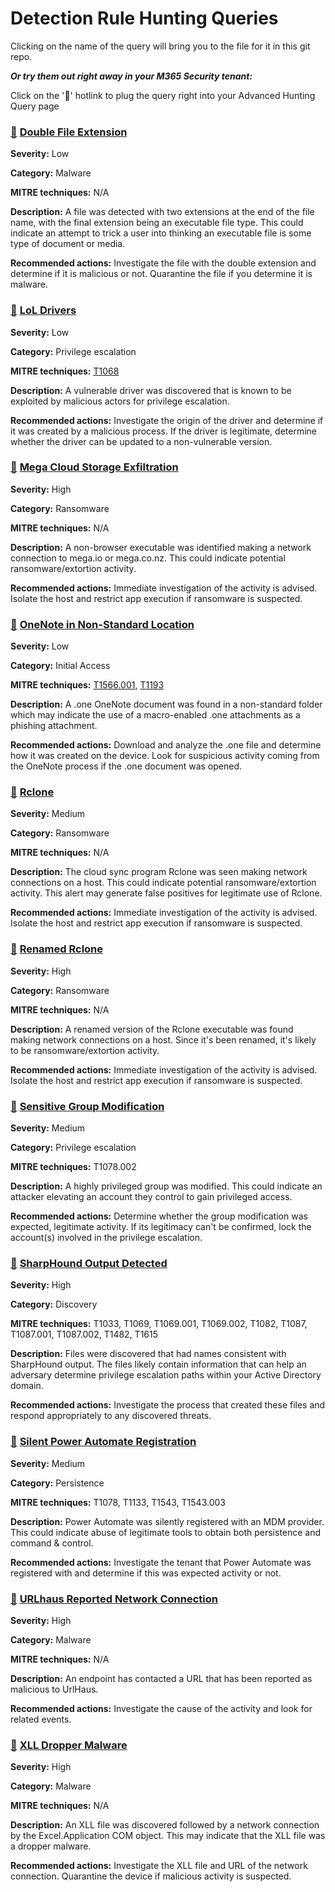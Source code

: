 # Detection Rule Hunting Queries

Clicking on the name of the query will bring you to the file for it in this git repo.

***Or try them out right away in your M365 Security tenant:***

Click on the '🔎' hotlink to plug the query right into your Advanced Hunting Query page

### [🔎](https://security.microsoft.com/v2/advanced-hunting?query=H4sIAAAAAAAAA62W22rbQBCG5zrQdxC-csEt5AC5KA24qZM45GAip7SEXAhbSRwUS7EV2yl5-H4zjqyVbWhgjVjt_rMz_86MVrObSCy5BDKUVEbyJJEk0pIZshjZWAbItQ_kO60vr6AIvYH0pC43UpMM6R19g_ka45SZKpot8Az28RIqZzOefAmVsxFMPRgVf5ItZH5PjXhzx_Pcoi5QD88mji9DuV-gR3AVxQ6-Jzcl6wi_pxv0-YnVdp2cTFitQPpV-hWcOjGo5V4FuV4XeGdFsrth78s1U8Yl-ovnGf2tfJZvtt5P1p_YTovliD6hbyHRnZnzfVTnDdupPCAb0QKkOaPEdOoLqwvbszHMgRzQ9tfaLmsHxtKHc8pMjqb6-VV-SFO6jKo50f_n4xyHck58vhwdOfPkaMlvmh_HCdloenK0ycexN0col54cp0Ry5c0RboDB96vo_vLnCNll_hxtT45Q_njn9Bf_rT-Db0aVo4jkzbSKs7YPCqmAiemXPHrujhfy1ZrWeGee19Evsk2VW1fdVrlv0N6h3gZIh7zr_70FlMwZeilnX0x11vtDFx3l1PobWZ1Xb9wK7vrbNKs5a5c7RfYuXxfbEVoJ2dE4Osg1lw2L5wSebRu34RkYY2RvPa075mHPfBqzi1MYNTLN9JnpxB-0bdrNI5UXO3eu7TagllfMPyOdR13VciNws9Bm9cI2s2znJvsHqH1RNIgJAAA&timeRangeId=week) [Double File Extension](DoubleFileExtension.kusto)

**Severity:** Low

**Category:** Malware

**MITRE techniques:** N/A

**Description:** A file was detected with two extensions at the end of the file name, with the final extension being an executable file type. This could indicate an attempt to trick a user into thinking an executable file is some type of document or media.

**Recommended actions:** Investigate the file with the double extension and determine if it is malicious or not. Quarantine the file if you determine it is malware.

### [🔎](https://security.microsoft.com/v2/advanced-hunting?query=H4sIAAAAAAAAA-1X227TQBDdZyT-wURIbaRQmgDlUkWiokVUUBrRlpcKoTRx05TUtmy3oYiP58zZ3cRxnPWSF16Q5dienT0795lMVKhyFahPKsa9r1I1VnegpSoDtYv7RvXBEXKlryb4_YWvTVyh-mlWIq4MydnHSgpqphJgRniG6g1wMqwJRqRGqonvc_VWNdQVqDk4M_A8xTXltQW0mIhFebbwHoOnD_4xnuXVAX7vgPkN6FOs5EAPIM0ldqVGjy7Wc8rdgBRN9VA9UL_BZXWJgBrMNNEWSPCWUo_v5oxlDVchHcKmGiUHb9EGm7NTztU2ZG6qFjGCpWtP3VIX0aIeq-3EekfJtUeHBbShoeVAvKF_54idGsQYO8S60QLiKvmeOdH2adcBdyaURixcj_rciXpGHw3AKc96tBc1GmtbjeiRew-8HSdez8TxGBEvqOEs91yYL52YR4x_8bVfBL5yoh3DF5JlfXpE9p5A74xWuPFAf-1E_0KNY0R5Ch_5ad-uyZliJVs3pto1udQzlccXzZ1HH0wGTbwitO2RRzlj_m_0dWfRR-yIUVkjRNc-csQH0Z1Jc8QT6L8Hfh9MdzaVMTuQYccL151Rc9weIvWCnTBDVQ49q7I7w1ajD2FrXW98TnFnmusUXccTRqFPTevUZKBbo_UyslOTkV_NnHKJO_TqRp2arDwF18irInVMRto5IAFXrK5NDj4BzxS3WLY8O7SUTEMbM6wN4FiUqYmwcEGWR5SmMaPILLMLikxQATtIznPGtEEMewTE6eNbx2tK38gpE8NtM_CIUgzIb_Wumg6thNdYG9N7V3zmmMS0jWyXvAfGBU-U83UXlhN_kH-IVXlGRrLNBU9IpEhnlL7w3nTIA8ogJ2ULvGV77RWq3ymkSEwOadtZtMWJqOFEnFcp64FF_iatLbZ4TOxLWqO6ynXJJRYdcQremq3uVvhFV7H_vqnzja321f7x27P9j691Ymre5VbFlebQsXWLfbbmVud9yxl5Nr6GrOl6Jhwwbk7N_4eMlUz6SasUKZ9J11WvKgqEbv1f5K3uGd01-oyglWf4VkX3ENrybNoq2KxsJfk-pG1z_lu203KPGab3Z9R6QEzJk6KOVu9j4z_ZfYb3yZIVDwvyJdQhJ816JjO0ABa5r_TLH-FhTfX6DwAA&timeRangeId=week) [LoL Drivers](LoLDrivers.kusto)

**Severity:** Low

**Category:** Privilege escalation

**MITRE techniques:** [T1068](https://attack.mitre.org/techniques/T1068/)

**Description:** A vulnerable driver was discovered that is known to be exploited by malicious actors for privilege escalation.

**Recommended actions:** Investigate the origin of the driver and determine if it was created by a malicious process. If the driver is legitimate, determine whether the driver can be updated to a non-vulnerable version.

### [🔎](https://security.microsoft.com/v2/advanced-hunting?query=H4sIAAAAAAAAA72STQrCQAyF31rwDqMH6ClUcCMiuJZaWy3-jHSKiohn95voRnClrZR0yMvLyySTgXKdVCrjnGC1zvKqtNUQPNcBJKirjm5yxDZgFeY047-HW3POwXZgGX7MSFE8kOfUh5NrDZKAeXxn-t_kx2gCfgX9dKMxsZLsEnZtCmtNiXnrLvCNQHfWaWq6Tj3drUqGTmRGNMEu2LNKis7qR_WCSLxjAfvSgn4AKbAKRvPqXkebcdqCdmmKR6LeJtR8hb1td-QGrLB9W5H_31oZPTZfb2m8M5z4PouXvzWvje5Ci7Nb2oad3rQfyxt38J4EAAA&timeRangeId=week) [Mega Cloud Storage Exfiltration](MegaExfiltration.kusto)

**Severity:** High

**Category:** Ransomware

**MITRE techniques:** N/A

**Description:** A non-browser executable was identified making a network connection to mega.io or mega.co.nz. This could indicate potential ransomware/extortion activity.

**Recommended actions:** Immediate investigation of the activity is advised. Isolate the host and restrict app execution if ransomware is suspected.

### [🔎](https://security.microsoft.com/v2/advanced-hunting?query=H4sIAAAAAAAAA6WQQQrCMBBF_1rwDrEH6B2E6kqruHYT04hCbaUNFsHD-zKCK3cyDJO8-fmZpFLUQ1cF6praUleQqE5Jo-aa6SWnSRfYQLqvrpbXzUhWN6gnOgmlU6FSPTSy-u3R49HYfo_P59SCOXq72ePU4ZidjsRSd6IypTeyQRlYt7bb2hsG2EieUWW6swlqSKJm8v80B1RBTzL_QamT9Qq9Abr72LRKAQAA&timeRangeId=week) [OneNote in Non-Standard Location](OneNoteWeirdLocation.kusto)

**Severity:** Low

**Category:** Initial Access

**MITRE techniques:** [T1566.001](https://attack.mitre.org/techniques/T1566/001/), [T1193](https://attack.mitre.org/techniques/T1193/)

**Description:** A .one OneNote document was found in a non-standard folder which may indicate the use of a macro-enabled .one attachments as a phishing attachment.

**Recommended actions:** Download and analyze the .one file and determine how it was created on the device. Look for suspicious activity coming from the OneNote process if the .one document was opened.

### [🔎](https://security.microsoft.com/v2/advanced-hunting?query=H4sIAAAAAAAAAx2MQQqDQBAE6xzwD-ID_IE3E_AS_ILIEpdEF1Q0h-DbUyxDz0DXdLcEDiKj96l2ThIrb-76gUVno-DGj1I26a2qpJNFaWTIe-FFL0u5a3Meup_cOzDnTMPlrvwaJclMoFZfVfEHylBSLowAAAA&timeRangeId=week) [Rclone](Rclone.kusto)

**Severity:** Medium

**Category:** Ransomware

**MITRE techniques:** N/A

**Description:** The cloud sync program Rclone was seen making network connections on a host. This could indicate potential ransomware/extortion activity. This alert may generate false positives for legitimate use of Rclone.

**Recommended actions:** Immediate investigation of the activity is advised. Isolate the host and restrict app execution if ransomware is suspected.

### [🔎](https://security.microsoft.com/v2/advanced-hunting?query=H4sIAAAAAAAAA62RO6vCQBCFTy34H9RKm2svWPkAm8vFwj6sUYMmETfXB4i_3W_HiIopLGSZzeacM3NmZ4eKtVcix_eXKHRQrp3WGoHHykC86qrprAbcCmxHNDSBS2ATRbZnWuoPLrdanjUG3VjdSKnlNHVhb6FyMDk5sX6II9Eylwhsjqb9Qf2Z9eLhQqWgX3AaEKm2Vun05N0vvVdUK-C9euqyXnsJd1-WvYTzJ_es7mNiswtMRuamYhr9iml8w_nuNDSVQ5Fw36JUPXynsCcQx9-i9Lx18m9v4MkJaITvdzq7aebUd-S9T2L6MomOrqI0FPOeAgAA&timeRangeId=week) [Renamed Rclone](RenamedRclone.kusto)

**Severity:** High

**Category:** Ransomware

**MITRE techniques:** N/A

**Description:** A renamed version of the Rclone executable was found making network connections on a host. Since it's been renamed, it's likely to be ransomware/extortion activity.

**Recommended actions:** Immediate investigation of the activity is advised. Isolate the host and restrict app execution if ransomware is suspected.

### [🔎](https://security.microsoft.com/v2/advanced-hunting?query=H4sIAAAAAAAAA7VW227aQBCd50r9hy2KlESi9AMqHpISqlQijQg8VVXk2IY44WLZBkpV9dt75uxim2ADrVJZYHt2bufMzK4nEkomRu5wn0kqEd4iWeLtsyQyl4XEciOeTCFJodfGL8a7L89yj3uCy5O1nEFu5AMuIxcS4DKQz7BiZJx7Ug-ZPGJFY64pNfA1d7EDREkgSXeyeStvGEGvU0TwabWAlnr6Ct8hM8kgTWB5Ks0dmwAoIlhEWM8OaF86jJr1cf47WJlCQyOYUrTDup-IPyNLE1xhTYQraulqjF9Elg5Fqrbp49-D3XtGnrBK_5ZT0SVGbqkbgbc1PSSMYhlTDlfwWOfnGms-M9D4Y8i6tAtZKyMDPC_c8yWeIkQKar31mIVmluI3otWV_IDskV05Jgt3tF_WernhbKyYx3POyQi-x8jAdkNE2XEdovysXIcPWYk6vYQsHNvZt0SqVfb5Hxzw_3rVV0-xq_m-DO_IfMgIhzq2XJVq_Kp_Lh95v2YXzFiJDEg6uCeOCdVfo-5Lp5HS4he8rphN4uYn3sKwqWibe12De81mFzIV_hs1Xv3c1wBaMaUbn-Wp6ZGXB8fxI2xi7olFpwY1MTpuOpTJInOVLokmzHduI-9c5Ea-S9t5mCCLgBpejjNiF6VuZy4m8gK-dWrWnNXtHFNpQbLJMoTvjKwHnN35FuI2T4G524Wt9zOeKgm79l6eOLczSO1ZEuXoPGTcxXPI-U_RBy35BlQDdEoLUfq4DzERDfmOtTJWu-P77AN7CinqcSmvWc5WhCkvGLH9ENHOc2dbyHMk4-woFsPOLry1arjoUmP63_nokoneHk7CV2IkYf_O3XyUZ9HAxqI9lp2LLf9tF3cE3PbkmsI249fGdk-dYxfR7u6Xcmk4mWWsUULukzUflhPOje11i3DDQhXS_hZSe6pZ79Voivx6uAeMELn9-W-x7fZNc2eyCoTVNSy-vKpRrvBuO8HDeRdSZlcUn3p-uQPtQ6h9_Bv3syO_Lc9zFp-wZs-hZ94DsKVn0IhTsnDfM2Zn77_m6TzPsz7JrVpgSqdpzK7f_nocIotivz_hBI6BUa2qNDdZppBOeaKpxU_y8cCuH-B96vZmj3Vtvujt5l7ubGWLfDcctfeg6LCLYnb0OrdQT1-g88CcMvLx0nsVxiJf7fL20bHs94DaZKxOwZWV1TNkWMsUUf4ACYnKf5IMAAA&timeRangeId=week) [Sensitive Group Modification](SensitiveGroupModification.kusto)

**Severity:** Medium

**Category:** Privilege escalation

**MITRE techniques:** T1078.002

**Description:** A highly privileged group was modified. This could indicate an attacker elevating an account they control to gain privileged access.

**Recommended actions:** Determine whether the group modification was expected, legitimate activity. If its legitimacy can't be confirmed, lock the account(s) involved in the privilege escalation.

### [🔎](https://security.microsoft.com/v2/advanced-hunting?query=H4sIAAAAAAAAA62RWwrCMBBF77fgHoILcBGi4pdbkNIUH9im9GFBXLxnIvTHH8FhSAZuDodJslWlh64q6Xv6nb4jqdRoUK-lFnopaNKFrGOFmTuqUJ0ToyP0xMkAGbTSSRuoREUd2MfMrPWEaTk3c5gr4f7dXMLXWEYym6rHe2NP0P-b7eYFaePsjnnqj9nPeuYdkquvy7_VOjrN52cz1_fPvAFVokLUygIAAA&timeRangeId=week) [SharpHound Output Detected](SharpHoundOutput.kusto)

**Severity:** High

**Category:** Discovery

**MITRE techniques:** T1033, T1069, T1069.001, T1069.002, T1082, T1087, T1087.001, T1087.002, T1482, T1615

**Description:** Files were discovered that had names consistent with SharpHound output. The files likely contain information that can help an adversary determine privilege escalation paths within your Active Directory domain.

**Recommended actions:** Investigate the process that created these files and respond appropriately to any discovered threats.

### [🔎](https://security.microsoft.com/v2/advanced-hunting?query=H4sIAAAAAAAAA3WP3QqCQBCFz3XQO2ze5xt0EVoUVEQ9gZiUkAquVBfRs_c5GSQVy-weZvb8TKxMF-VKebeqVRnynBn9TKUa8FAD3eV01YleTTnNYZ1BGyUqrDPRgztAZ6pYodZMUhg5Kpl21BHsUayZNOCKSah9p9R6hbw3Kvjp2U8YgQtOAvOgVefjmFemlVjHWyansWm8E7SK7o_LElZu-V4pS1h95-_dR2z_uXtkGTx3-y_UAuR7-z0BPRLZYXoBAAA&timeRangeId=week) [Silent Power Automate Registration](SilentPARegistration.kusto)

**Severity:** Medium

**Category:** Persistence

**MITRE techniques:** T1078, T1133, T1543, T1543.003

**Description:** Power Automate was silently registered with an MDM provider. This could indicate abuse of legitimate tools to obtain both persistence and command & control.

**Recommended actions:** Investigate the tenant that Power Automate was registered with and determine if this was expected activity or not.

### [🔎](https://security.microsoft.com/v2/advanced-hunting?query=H4sIAAAAAAAAA42U22rbQBCG57rQd3DcQGxQkp4DKYYUnItAKKWNr0IJqqQmTmxJWNs4gTx8v_0lq0pryWbZ0xz-2ZmdmZkl5qxnv21hM7uxkFNh36BGzFS8EXPA7YFbglyK1MxiVsccWM76CCVjj-2qwjpGq0BiYVM0rm3I_dJOrI8Vx8jhHtsh47ntA_afOiWcI-iHoGa2BGVlo4AWsd5jLRPd20ig9u0HdpbcHZr-3b-QWNhcrx3Bd_Kjz3uG9tJe2JPkb-RZwnm9Nz3bkTchN8fpr4W-vWKukHL4md0qfq4VbSW9imkKr1dHtIx4Lls-CleVr22RHrbgndm4wnJoTPWbg9rKpb0mVkMLpN37b4wll9hnNGL2uIEVVzwH6py9ifqmE3VCbp03kJoZ0kR5uwXKd8k65cpmxHediBf8pf__sM74Lqz3G7BC5Ld504dOnOd1cS79uy1QP3ai-trOVRNlNW_GOxLe-gzfR2KprGzL9UB1v1fj7YH2SWhjMO6x5zvNF2XTUu-6s1PoZfcparu3VQ5396pMErvwEyrf0UE8fw7dezupankkn3fl7bX60UGVU211fFFletkD5vCDf7ImUM00PQqlEagSU_WLqSTLCH-VhUiYBVUWMTI88n5MwE-lWb4qaGRV0JoZwZrf_QN39aNc4AUAAA&timeRangeId=week) [URLhaus Reported Network Connection](URLhausNetworkEvents.kusto)

**Severity:** High

**Category:** Malware

**MITRE techniques:** N/A

**Description:** An endpoint has contacted a URL that has been reported as malicious to UrlHaus.

**Recommended actions:** Investigate the cause of the activity and look for related events.

### [🔎](https://security.microsoft.com/v2/advanced-hunting?query=H4sIAAAAAAAAA61WXW_TQBDcZyT-gykviZSPAm8gIwUapIpQorYRIPHiJE6a1rGtxGkbCfHbmZ07x057R0WETnbs9e7s3tzcXrrSlUC-ywAjkJksJJEYT7Hc4kqloDWDNcH9DrYpLGPZ4t6Xe5nAkkhHepJjJIifSISoBbxT-HyUr_IFvxliruE7IeISPjfwSWWOtxT2AtiZrGAN4KOxqfU2SGt5Ls9Qa5eYmWyQSytRjOkuq1ZeyBV_c6DFiIsZHbOGWW2uU3zPWHWMJ1NTgioixlXZ9C1iriUrVKSIs7jCvUD8Wt7Sd446NPsGc-1wFktYNYfO4hbPJ5bTl8RRPK25DR6V3zY8IzCrTGvGNj2mtpqELAXEWuJ5BoyIT4GEuF4j87s9T8XJwOgGuN8sU7qGxv8VYtXmj_nA78bbj9Vl7o4cW6QTamdBZXyyeurv1GTW8Rdi7rhOhs9LO6c1PHROOWzvyfMcWRqOOTedOGW-sx0zMStdw8usTSBHqNXwfeTByKgtfR9ypTXqhRPpJ8YA72PWtcLaqaUHT9XSFt4LXMZ2hmsgP-RC3pAvo8Oqhpx6rPZIncdTZG49sJVzbDnm3fLMQ-0X5HiFe-jgXT3OYcmp9WKXufT8jGuLyDE10PAgPFZRtV7X-GJ0dWN1FPI3tfuwQc_Ajv0Z1_vEQ02VEf9LWz68U-RcMMr0Oe1hQ67dhFnWDhWG8pt6iWsdU59ju_6H5xrafqU8-POuwdUEuBlZ8Of-mwbr2jqvda8RYpJH1qHVj9p7tT5-CfXkRKnnLseInXrF_VN1tqdZ0AwTngrKQ1WpK0efnV6ZOgx9hPpTL3bKkyJ06s4ds7-zTKwqUeuIoU__Tmt7u7JvD7oreGr8-14_LI-va9QVuoQe29RvTo6mDgYLoOjdKE1P_Qb8zP-DcrfvIzclsP9XfIrfz-E6Nxq71W9Lvcs2yaDpXDF3qvoe29M3wG7siP98rfqmzrmwp5BLXWEt5x_6gfAE1gkAAA&timeRangeId=SetInQuery) [XLL Dropper Malware](XLLDropper.kusto)

**Severity:** High

**Category:** Malware

**MITRE techniques:** N/A

**Description:** An XLL file was discovered followed by a network connection by the Excel.Application COM object. This may indicate that the XLL file was a dropper malware.

**Recommended actions:** Investigate the XLL file and URL of the network connection. Quarantine the device if malicious activity is suspected.
